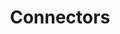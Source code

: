 ---
title: Connectors
description: Installing and Configuring Connectors of Turing AI.
docurl: /docs/turing/0.3.6/connectors/
product: turing
---
